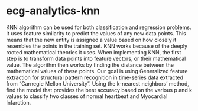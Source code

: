 # ecg-analytics-knn
KNN algorithm can be used for both classification and regression problems. It uses feature similarity to predict the values of any new data points. This means that the new entity  is assigned a value based on how closely it resembles the points in the training set.    KNN works because of the deeply rooted mathematical theories it uses. When implementing KNN, the first step is to transform data points into feature vectors, or their mathematical value. The algorithm then works by finding the distance between the mathematical values of these points. Our goal is using Generalized feature extraction for structural pattern recognition in time-series data extracted from “Carnegie Mellon University”. Using the k-nearest neighbors’ method, find the model that provides the best accuracy based on the various p and k values to classify two classes of normal heartbeat and Myocardial Infarction.
